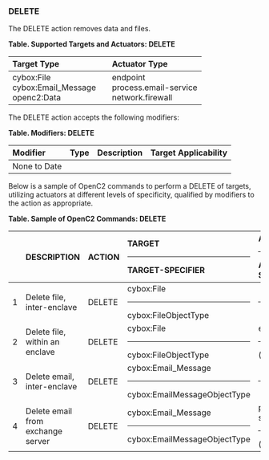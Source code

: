 ### DELETE
The DELETE action removes data and files.

**Table. Supported Targets and Actuators: DELETE**

| Target Type |  | Actuator Type | 
| :--- | :--- | :--- | 
| cybox:File<br>cybox:Email_Message<br>openc2:Data |  | endpoint<br>process.email-service<br>network.firewall | 

The DELETE action accepts the following modifiers:

**Table. Modifiers: DELETE**

| Modifier | Type | Description | Target Applicability | 
| :--- | :--- | :--- | :--- | 
| None to Date |  |  |  | 

Below is a sample of OpenC2 commands to perform a DELETE of targets, utilizing actuators at different levels of specificity, qualified by modifiers to the action as appropriate.

**Table. Sample of OpenC2 Commands: DELETE**

|  | DESCRIPTION | ACTION | TARGET<hr>TARGET-SPECIFIER | ACTUATOR<hr>ACTUATOR-SPECIFIER | MODIFIER | 
| :--- | :--- | :--- | :--- | :--- | :--- | 
| 1 | Delete file, inter-enclave | DELETE | cybox:File<hr>cybox:FileObjectType | <hr> |  | 
| 2 | Delete file, within an enclave | DELETE | cybox:File<hr>cybox:FileObjectType | endpoint<hr>(optional) |  | 
| 3 | Delete email, inter-enclave | DELETE | cybox:Email_Message<hr>cybox:EmailMessageObjectType | <hr> |  | 
| 4 | Delete email from exchange server | DELETE | cybox:Email_Message<hr>cybox:EmailMessageObjectType | process.email-service<hr>(optional) |  | 

